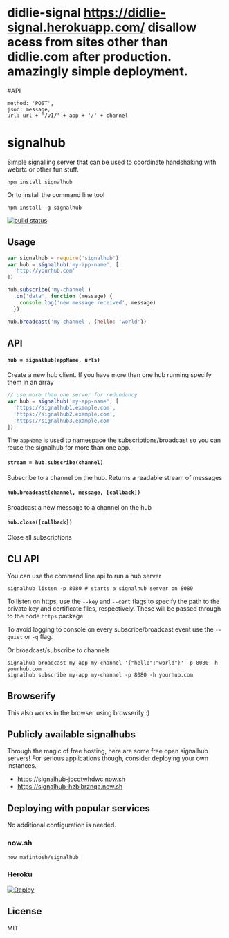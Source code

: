 # didlie-signal https://didlie-signal.herokuapp.com/ disallow acess from sites other than didlie.com after production. amazingly simple deployment.

#API

    method: 'POST',
    json: message,
    url: url + '/v1/' + app + '/' + channel
    
# signalhub

Simple signalling server that can be used to coordinate handshaking with webrtc or other fun stuff.

```
npm install signalhub
```

Or to install the command line tool

```
npm install -g signalhub
```

[![build status](http://img.shields.io/travis/mafintosh/signalhub.svg?style=flat)](http://travis-ci.org/mafintosh/signalhub)

## Usage

``` js
var signalhub = require('signalhub')
var hub = signalhub('my-app-name', [
  'http://yourhub.com'
])

hub.subscribe('my-channel')
  .on('data', function (message) {
    console.log('new message received', message)
  })

hub.broadcast('my-channel', {hello: 'world'})
```

## API

#### `hub = signalhub(appName, urls)`

Create a new hub client. If you have more than one hub running specify them in an array

``` js
// use more than one server for redundancy
var hub = signalhub('my-app-name', [
  'https://signalhub1.example.com',
  'https://signalhub2.example.com',
  'https://signalhub3.example.com'
])
```

The `appName` is used to namespace the subscriptions/broadcast so you can reuse the
signalhub for more than one app.

#### `stream = hub.subscribe(channel)`

Subscribe to a channel on the hub. Returns a readable stream of messages

#### `hub.broadcast(channel, message, [callback])`

Broadcast a new message to a channel on the hub

#### `hub.close([callback])`

Close all subscriptions

## CLI API

You can use the command line api to run a hub server

```
signalhub listen -p 8080 # starts a signalhub server on 8080
```

To listen on https, use the `--key` and `--cert` flags to specify the path to the private
key and certificate files, respectively. These will be passed through to the node `https`
package.

To avoid logging to console on every subscribe/broadcast event use the `--quiet` or `-q` flag.

Or broadcast/subscribe to channels

```
signalhub broadcast my-app my-channel '{"hello":"world"}' -p 8080 -h yourhub.com
signalhub subscribe my-app my-channel -p 8080 -h yourhub.com
```

## Browserify

This also works in the browser using browserify :)

## Publicly available signalhubs

Through the magic of free hosting, here are some free open signalhub servers!
For serious applications though, consider deploying your own instances.

- https://signalhub-jccqtwhdwc.now.sh
- https://signalhub-hzbibrznqa.now.sh

## Deploying with popular services

No additional configuration is needed.

### now.sh

```
now mafintosh/signalhub
```

### Heroku
[![Deploy](https://www.herokucdn.com/deploy/button.png)](https://heroku.com/deploy)

## License

MIT

